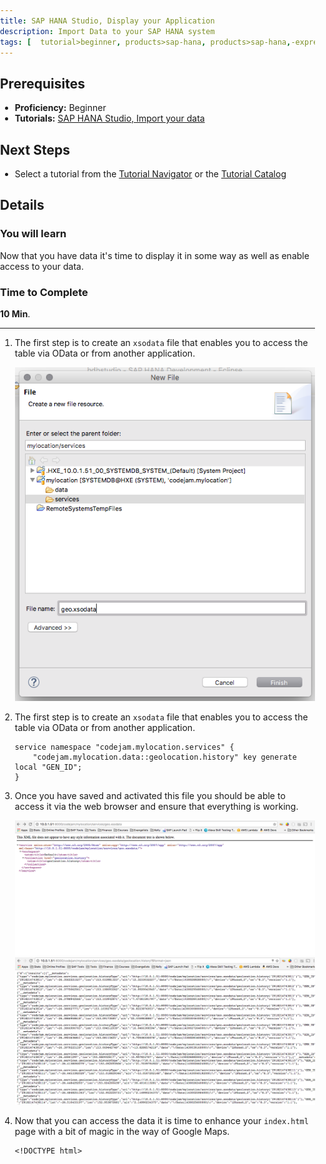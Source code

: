 ```yaml
---
title: SAP HANA Studio, Display your Application
description: Import Data to your SAP HANA system
tags: [  tutorial>beginner, products>sap-hana, products>sap-hana,-express-edition, products>sap-hana-studio ]
---
```

## Prerequisites  
 - **Proficiency:** Beginner
 - **Tutorials:** [SAP HANA Studio, Import your data](http://go.sap.com/developer/tutorials/studio-import-data.html)

## Next Steps
 - Select a tutorial from the [Tutorial Navigator](http://go.sap.com/developer/tutorial-navigator.html) or the [Tutorial Catalog](http://go.sap.com/developer/tutorials.html)

## Details
### You will learn  
Now that you have data it's time to display it in some way as well as enable access to your data.

### Time to Complete
**10 Min**.

---

1. The first step is to create an `xsodata` file that enables you to access the table via OData or from another application.

	![New file](1.png)

2. The first step is to create an `xsodata` file that enables you to access the table via OData or from another application.

	```
	service namespace "codejam.mylocation.services" {
		"codejam.mylocation.data::geolocation.history" key generate local "GEN_ID";
	}
	```

3. 	Once you have saved and activated this file you should be able to access it via the web browser and ensure that everything is working.

	![New file](3.png)
	![New file](4.png)

4. Now that you can access the data it is time to enhance your `index.html` page with a bit of magic in the way of Google Maps. 

	```
	<!DOCTYPE html>
<html>
  <head>
    <title>Map Locations</title>
    <meta name="viewport" content="initial-scale=1.0">
    <meta charset="utf-8">
    <style>
      #map {
        height: 80%;
      }
      html, body {
        height: 100%;
        margin: 0;
        padding: 0;
      }
    </style>
	<script src="https://ajax.googleapis.com/ajax/libs/jquery/2.1.3/jquery.min.js"></script>
  </head>
  <body>
    <div id="map"></div>

	<script>
	  	var map;
		
		function initMap() {
			map = new google.maps.Map(document.getElementById('map'), {
				center: {lat: -34.397, lng: 150.644},
				zoom: 8
			});

			$.ajax({
				url: '/codejam/mylocation/services/geo.xsodata/geolocation.history?&format=json',
				async:false,
				dataType: 'json',
				success: function(data) {
		     	    for(var i = 0; i < data['d']['results'].length; i++) {
			     		jsonDate = data['d']['results'][i]['date'];
			      	    var date = new Date(parseInt(jsonDate.substr(6)));
			      	  	var latLng = new google.maps.LatLng(data['d']['results'][i]['lat'],data['d']['results'][i]['lon']);
			          	var marker = new google.maps.Marker({
			            	position: latLng,
			            	map: map
			          	});
		     	    }
				},
					failure: function(errMsg) {
					console.log(errMsg);
			  	}
			}); 	
		}
		
	</script>
	<script src="https://maps.googleapis.com/maps/api/js?callback=initMap&key=YOUR_API_KEY"></script>
  </body>
</html>
	```
5. With a bit of magic you should now be able to see your data on a map once you have saved and activated it to the server.

	![New file](6.png)
		

## Next Steps
 - Select a tutorial from the [Tutorial Navigator](http://go.sap.com/developer/tutorial-navigator.html) or the [Tutorial Catalog](http://go.sap.com/developer/tutorials.html)
